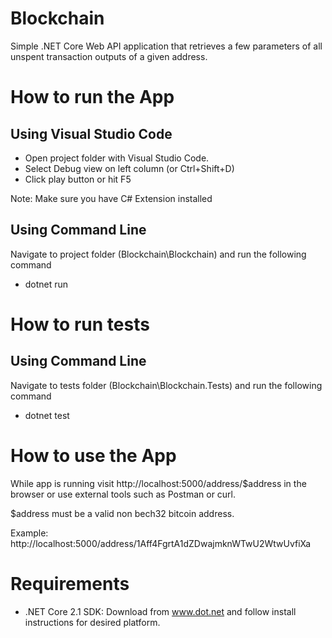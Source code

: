 # Blockchain

Simple .NET Core Web API application that retrieves a few parameters of all unspent transaction outputs of a given address.

# How to run the App

## Using Visual Studio Code

* Open project folder with Visual Studio Code.
* Select Debug view on left column (or Ctrl+Shift+D)
* Click play button or hit F5

Note: Make sure you have C# Extension installed

## Using Command Line

Navigate to project folder (Blockchain\Blockchain) and run the following command

* dotnet run

# How to run tests

## Using Command Line

Navigate to tests folder (Blockchain\Blockchain.Tests) and run the following command

* dotnet test

# How to use the App

While app is running visit http://localhost:5000/address/$address in the browser or use external tools such as Postman or curl. 

$address must be a valid non bech32 bitcoin address.

Example: http://localhost:5000/address/1Aff4FgrtA1dZDwajmknWTwU2WtwUvfiXa

# Requirements

* .NET Core 2.1 SDK: Download from www.dot.net and follow install instructions for desired platform.
